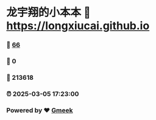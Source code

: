# 龙宇翔的小本本 :link: https://longxiucai.github.io 
### :page_facing_up: [66](https://longxiucai.github.io/tag.html) 
### :speech_balloon: 0 
### :hibiscus: 213618 
### :alarm_clock: 2025-03-05 17:23:00 
### Powered by :heart: [Gmeek](https://github.com/Meekdai/Gmeek)
